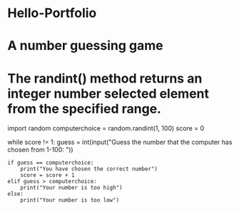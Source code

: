 # Hello-Portfolio
# A number guessing game
# The randint() method returns an integer number selected element from the specified range.
import random 
computerchoice = random.randint(1, 100)
score = 0

while score != 1:
    guess = int(input("Guess the number that the computer has chosen from 1-100: "))
    
    if guess == computerchoice:
        print("You have chosen the correct number")
        score = score + 1 
    elif guess > computerchoice:
        print("Your number is too high")
    else:
        print("Your number is too low")
